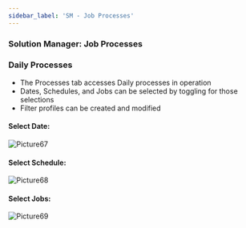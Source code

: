 ```yaml
---
sidebar_label: 'SM - Job Processes'
---
```


### Solution Manager: Job Processes


### Daily Processes

* The Processes tab accesses Daily processes in operation
* Dates, Schedules, and Jobs can be selected by toggling for those selections
* Filter profiles can be created and modified

#### Select Date:  

![Picture67](../static/imgbasic/Picture67.png) 

#### Select Schedule:    

![Picture68](../static/imgbasic/Picture68.png) 

#### Select Jobs:    

![Picture69](../static/imgbasic/Picture69.png) 

